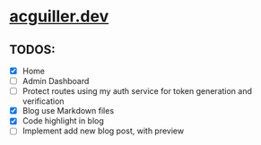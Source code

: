 # [acguiller.dev](https://www.acguiller.dev/)
## TODOS:
- [x] Home
- [ ] Admin Dashboard
- [ ] Protect routes using my auth service for token generation and verification
- [x] Blog use Markdown files
- [x] Code highlight in blog
- [ ] Implement add new blog post, with preview

